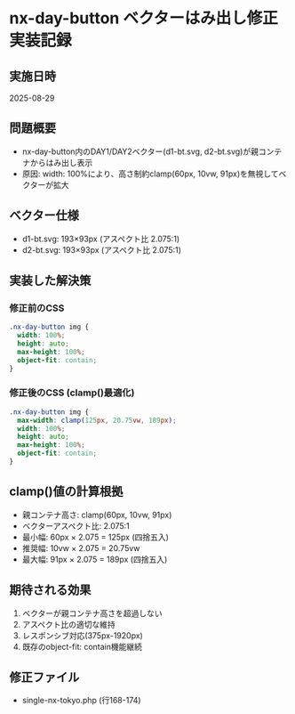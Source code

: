 # nx-day-button ベクターはみ出し修正実装記録

## 実施日時
2025-08-29

## 問題概要
- nx-day-button内のDAY1/DAY2ベクター(d1-bt.svg, d2-bt.svg)が親コンテナからはみ出し表示
- 原因: width: 100%により、高さ制約clamp(60px, 10vw, 91px)を無視してベクターが拡大

## ベクター仕様
- d1-bt.svg: 193×93px (アスペクト比 2.075:1)
- d2-bt.svg: 193×93px (アスペクト比 2.075:1)

## 実装した解決策
### 修正前のCSS
```css
.nx-day-button img {
  width: 100%;
  height: auto;
  max-height: 100%;
  object-fit: contain;
}
```

### 修正後のCSS (clamp()最適化)
```css
.nx-day-button img {
  max-width: clamp(125px, 20.75vw, 189px);
  width: 100%;
  height: auto;
  max-height: 100%;
  object-fit: contain;
}
```

## clamp()値の計算根拠
- 親コンテナ高さ: clamp(60px, 10vw, 91px)
- ベクターアスペクト比: 2.075:1
- 最小幅: 60px × 2.075 = 125px (四捨五入)
- 推奨幅: 10vw × 2.075 = 20.75vw
- 最大幅: 91px × 2.075 = 189px (四捨五入)

## 期待される効果
1. ベクターが親コンテナ高さを超過しない
2. アスペクト比の適切な維持
3. レスポンシブ対応(375px-1920px)
4. 既存のobject-fit: contain機能継続

## 修正ファイル
- single-nx-tokyo.php (行168-174)